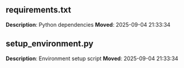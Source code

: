 ## requirements.txt
**Description**: Python dependencies
**Moved**: 2025-09-04 21:33:34

## setup_environment.py
**Description**: Environment setup script
**Moved**: 2025-09-04 21:33:34

